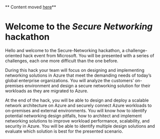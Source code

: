 ** Content moved [here](https://github.com/jonathan-vella/secure-networking-hackathon)**

# Welcome to the _Secure Networking_ hackathon

Hello and welcome to the Secure-Networking hackathon, a challenge-oriented hack event from Microsoft. You will be presented with a series of challenges, each one more difficult than the one before.

During this hack your team will focus on designing and implementing networking solutions in Azure that meet the demanding needs of today’s global enterprise organizations. You will analyze the customers’ on-premises environment and design a secure networking solution for their workloads as they are migrated to Azure.

At the end of the hack, you will be able to design and deploy a scalable network architecture on Azure and securely connect Azure workloads to on-premises and external environments. You will know how to identify potential networking design pitfalls, how to architect and implement networking solutions to improve workload performance, scalability, and security in Azure. You will be able to identify multiple design solutions and evaluate which solution is best for the presented scenario.
